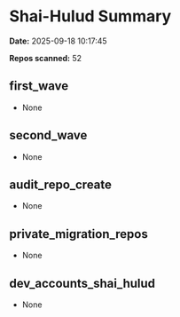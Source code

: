 # Shai-Hulud Summary

**Date:** 2025-09-18 10:17:45

**Repos scanned:** 52

## first_wave

- None

## second_wave

- None

## audit_repo_create

- None

## private_migration_repos

- None

## dev_accounts_shai_hulud

- None

